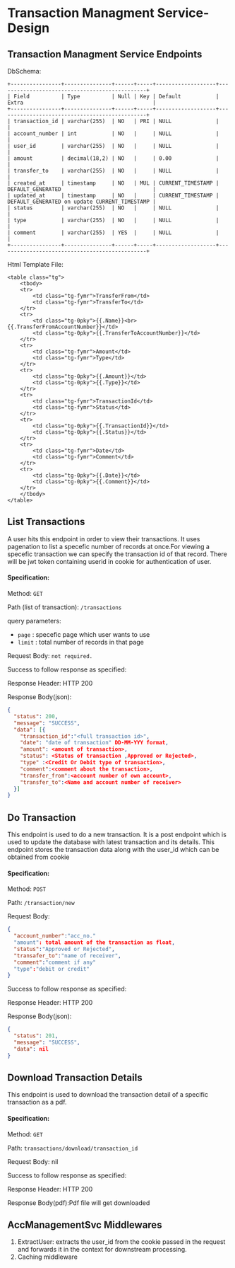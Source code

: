 # Transaction Managment Service-Design

## Transaction Managment Service Endpoints

DbSchema:
```
+----------------+---------------+------+-----+-------------------+-----------------------------------------------+
| Field          | Type          | Null | Key | Default           | Extra                                         |
+----------------+---------------+------+-----+-------------------+-----------------------------------------------+
| transaction_id | varchar(255)  | NO   | PRI | NULL              |                                               |
| account_number | int           | NO   |     | NULL              |                                               |
| user_id        | varchar(255)  | NO   |     | NULL              |                                               |
| amount         | decimal(18,2) | NO   |     | 0.00              |                                               |
| transfer_to    | varchar(255)  | NO   |     | NULL              |                                               |
| created_at     | timestamp     | NO   | MUL | CURRENT_TIMESTAMP | DEFAULT_GENERATED                             |
| updated_at     | timestamp     | NO   |     | CURRENT_TIMESTAMP | DEFAULT_GENERATED on update CURRENT_TIMESTAMP |
| status         | varchar(255)  | NO   |     | NULL              |                                               |
| type           | varchar(255)  | NO   |     | NULL              |                                               |
| comment        | varchar(255)  | YES  |     | NULL              |                                               |
+----------------+---------------+------+-----+-------------------+-----------------------------------------------+

```
Html Template File:
```
<table class="tg">
    <tbody>
    <tr>
        <td class="tg-fymr">TransferFrom</td>
        <td class="tg-fymr">TransferTo</td>
    </tr>
    <tr>
        <td class="tg-0pky">{{.Name}}<br>{{.TransferFromAccountNumber}}</td>
        <td class="tg-0pky">{{.TransferToAccountNumber}}</td>
    </tr>
    <tr>
        <td class="tg-fymr">Amount</td>
        <td class="tg-fymr">Type</td>
    </tr>
    <tr>
        <td class="tg-0pky">{{.Amount}}</td>
        <td class="tg-0pky">{{.Type}}</td>
    </tr>
    <tr>
        <td class="tg-fymr">TransactionId</td>
        <td class="tg-fymr">Status</td>
    </tr>
    <tr>
        <td class="tg-0pky">{{.TransactionId}}</td>
        <td class="tg-0pky">{{.Status}}</td>
    </tr>
    <tr>
        <td class="tg-fymr">Date</td>
        <td class="tg-fymr">Comment</td>
    </tr>
    <tr>
        <td class="tg-0pky">{{.Date}}</td>
        <td class="tg-0pky">{{.Comment}}</td>
    </tr>
    </tbody>
</table>
```
## List Transactions
A user hits this endpoint in order to view their transactions. It uses pagenation to list a specefic number of records at once.For viewing a specefic transaction we can specify the transaction id of that record. 
There will be jwt token containing userid in cookie for authentication of user.
#### Specification:
Method: `GET`

Path (list of transaction): `/transactions`

query parameters:
- `page` : specefic page which user wants to use
- `limit` : total number of records in that page

Request Body: `not required.`

Success to follow response as specified:

Response Header: HTTP 200

Response Body(json):
```json
{
  "status": 200,
  "message": "SUCCESS",
  "data": [{
    "transaction_id":"<full transaction id>",
    "date": "date of transaction" DD-MM-YYY format,
    "amount": <amount of transaction>,
    "status": <Status of transaction ,Approved or Rejected>,
    "type" :<Credit Or Debit type of transaction>,
    "comment":<comment about the transaction>,
    "transfer_from":<account number of own account>,
    "transfer_to":<Name and account number of receiver>
  }]
}
```

## Do Transaction
This endpoint is used to do a new transaction. It is a post endpoint which is used to update the database with latest transaction and its details.
This endpoint stores the transaction data along with the user_id which can be obtained from cookie
#### Specification:
Method: `POST`

Path: `/transaction/new`

Request Body: 
```json
{
  "account_number":"acc_no."
  "amount": total amount of the transaction as float,
  "status":"Approved or Rejected",
  "transafer_to":"name of receiver",
  "comment":"comment if any"
  "type":"debit or credit"
}
```

Success to follow response as specified:

Response Header: HTTP 200

Response Body(json):
```json
{
  "status": 201,
  "message": "SUCCESS",
  "data": nil
}
```

## Download Transaction Details
This endpoint is used to download the transaction detail of a specific transaction as a pdf.
#### Specification:
Method: `GET`

Path: `transactions/download/transaction_id`

Request Body: nil


Success to follow response as specified:

Response Header: HTTP 200

Response Body(pdf):Pdf file will get downloaded

## AccManagementSvc Middlewares

1. ExtractUser: extracts the user_id from the cookie passed in the request and forwards it in the context for downstream processing.
2. Caching middleware
